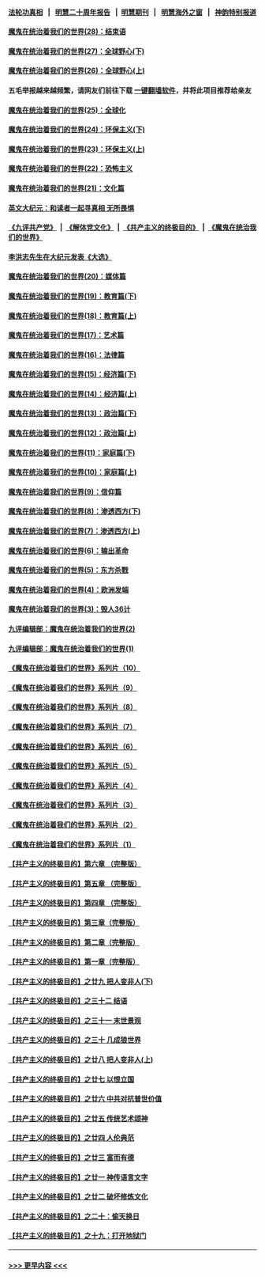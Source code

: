 #### [法轮功真相](https://github.com/gfw-breaker/truth/blob/master/README.md?t=0) &nbsp;&nbsp;|&nbsp;&nbsp; [明慧二十周年报告](https://github.com/gfw-breaker/mh-reports/blob/master/README.md?t=0) &nbsp;&nbsp;|&nbsp;&nbsp;[明慧期刊](https://github.com/gfw-breaker/mh-qikan) &nbsp;&nbsp;|&nbsp;&nbsp; [明慧海外之窗](https://github.com/gfw-breaker/mh-news/blob/master/README.md?t=0) &nbsp;&nbsp;|&nbsp;&nbsp; [神韵特别报道](https://github.com/gfw-breaker/mh-news/blob/master/shenyun.md?t=0)
#### [魔鬼在统治着我们的世界(28)：结束语](../pages/nsc422/n10936246.md?t=07121601) 
#### [魔鬼在统治着我们的世界(27)：全球野心(下)](../pages/nsc422/n10928319.md?t=07121601) 
#### [魔鬼在统治着我们的世界(26)：全球野心(上)](../pages/nsc422/n10900318.md?t=07121601) 
#### 五毛举报越来越频繁，请网友们前往下载 [一键翻墙软件](https://github.com/gfw-breaker/ssr-accounts)，并将此项目推荐给亲友
#### [魔鬼在统治着我们的世界(25)：全球化](../pages/nsc422/n10788205.md?t=07121601) 
#### [魔鬼在统治着我们的世界(24)：环保主义(下)](../pages/nsc422/n10695307.md?t=07121601) 
#### [魔鬼在统治着我们的世界(23)：环保主义(上)](../pages/nsc422/n10688613.md?t=07121601) 
#### [魔鬼在统治着我们的世界(22)：恐怖主义](../pages/nsc422/n10614727.md?t=07121601) 
#### [魔鬼在统治着我们的世界(21)：文化篇](../pages/nsc422/n10597706.md?t=07121601) 
#### [英文大纪元：和读者一起寻真相 无所畏惧](../pages/nsc422/n12542027.md?t=07121601) 
#### [《九评共产党》](https://github.com/begood0513/9ping.md/blob/master/README.md) &nbsp;|&nbsp; [《解体党文化》](../../../../jtdwh.md/blob/master/README.md)  &nbsp;|&nbsp; [《共产主义的终极目的》](../../../../gczydzjmd.md/blob/master/README.md) &nbsp;|&nbsp; [《魔鬼在统治我们的世界》](../../../../mgztzwmdsj.md/blob/master/README.md) 
#### [李洪志先生在大纪元发表《大选》](../pages/nsc422/n12534746.md?t=07121601) 
#### [魔鬼在统治着我们的世界(20)：媒体篇](../pages/nsc422/n10586579.md?t=07121601) 
#### [魔鬼在统治着我们的世界(19)：教育篇(下)](../pages/nsc422/n10564808.md?t=07121601) 
#### [魔鬼在统治着我们的世界(18)：教育篇(上)](../pages/nsc422/n10526970.md?t=07121601) 
#### [魔鬼在统治着我们的世界(17)：艺术篇](../pages/nsc422/n10499093.md?t=07121601) 
#### [魔鬼在统治着我们的世界(16)：法律篇](../pages/nsc422/n10485969.md?t=07121601) 
#### [魔鬼在统治着我们的世界(15)：经济篇(下)](../pages/nsc422/n10469975.md?t=07121601) 
#### [魔鬼在统治着我们的世界(14)：经济篇(上)](../pages/nsc422/n10457370.md?t=07121601) 
#### [魔鬼在统治着我们的世界(13)：政治篇(下)](../pages/nsc422/n10448270.md?t=07121601) 
#### [魔鬼在统治着我们的世界(12)：政治篇(上)](../pages/nsc422/n10444576.md?t=07121601) 
#### [魔鬼在统治着我们的世界(11)：家庭篇(下)](../pages/nsc422/n10440961.md?t=07121601) 
#### [魔鬼在统治着我们的世界(10)：家庭篇(上)](../pages/nsc422/n10435448.md?t=07121601) 
#### [魔鬼在统治着我们的世界(9)：信仰篇](../pages/nsc422/n10432159.md?t=07121601) 
#### [魔鬼在统治着我们的世界(8)：渗透西方(下)](../pages/nsc422/n10429603.md?t=07121601) 
#### [魔鬼在统治着我们的世界(7)：渗透西方(上)](../pages/nsc422/n10426013.md?t=07121601) 
#### [魔鬼在统治着我们的世界(6)：输出革命](../pages/nsc422/n10421536.md?t=07121601) 
#### [魔鬼在统治着我们的世界(5)：东方杀戮](../pages/nsc422/n10417707.md?t=07121601) 
#### [魔鬼在统治着我们的世界(4)：欧洲发端](../pages/nsc422/n10414890.md?t=07121601) 
#### [魔鬼在统治着我们的世界(3)：毁人36计](../pages/nsc422/n10411583.md?t=07121601) 
#### [九评编辑部：魔鬼在统治着我们的世界(2)](../pages/nsc422/n10410036.md?t=07121601) 
#### [九评编辑部：魔鬼在统治着我们的世界(1)](../pages/nsc422/n10406825.md?t=07121601) 
#### [《魔鬼在统治着我们的世界》系列片（10）](../pages/nsc422/n12292670.md?t=07121601) 
#### [《魔鬼在统治着我们的世界》系列片（9）](../pages/nsc422/n12290859.md?t=07121601) 
#### [《魔鬼在统治着我们的世界》系列片（8）](../pages/nsc422/n12287445.md?t=07121601) 
#### [《魔鬼在统治着我们的世界》系列片（7）](../pages/nsc422/n12283425.md?t=07121601) 
#### [《魔鬼在统治着我们的世界》系列片（6）](../pages/nsc422/n12282314.md?t=07121601) 
#### [《魔鬼在统治着我们的世界》系列片（5）](../pages/nsc422/n12281419.md?t=07121601) 
#### [《魔鬼在统治着我们的世界》系列片（4）](../pages/nsc422/n12274024.md?t=07121601) 
#### [《魔鬼在统治着我们的世界》系列片（3）](../pages/nsc422/n12271322.md?t=07121601) 
#### [《魔鬼在统治着我们的世界》系列片（2）](../pages/nsc422/n12269049.md?t=07121601) 
#### [《魔鬼在统治着我们的世界》系列片（1）](../pages/nsc422/n12267575.md?t=07121601) 
#### [【共产主义的终极目的】第六章 （完整版）](../pages/nsc422/n11428913.md?t=07121601) 
#### [【共产主义的终极目的】第五章 （完整版）](../pages/nsc422/n11428912.md?t=07121601) 
#### [【共产主义的终极目的】第四章 （完整版）](../pages/nsc422/n11428907.md?t=07121601) 
#### [【共产主义的终极目的】第三章（完整版）](../pages/nsc422/n11428848.md?t=07121601) 
#### [【共产主义的终极目的】第二章（完整版）](../pages/nsc422/n11428831.md?t=07121601) 
#### [【共产主义的终极目的】第一章（完整版）](../pages/nsc422/n11417651.md?t=07121601) 
#### [【共产主义的终极目的】之廿九 把人变非人(下)](../pages/nsc422/n11344140.md?t=07121601) 
#### [【共产主义的终极目的】之三十二 结语](../pages/nsc422/n11360535.md?t=07121601) 
#### [【共产主义的终极目的】之三十一 末世景观](../pages/nsc422/n11351129.md?t=07121601) 
#### [【共产主义的终极目的】之三十 几成狼世界](../pages/nsc422/n11348280.md?t=07121601) 
#### [【共产主义的终极目的】之廿八 把人变非人(上)](../pages/nsc422/n11340492.md?t=07121601) 
#### [【共产主义的终极目的】之廿七 以恨立国](../pages/nsc422/n11336944.md?t=07121601) 
#### [【共产主义的终极目的】之廿六 中共对抗普世价值](../pages/nsc422/n11324785.md?t=07121601) 
#### [【共产主义的终极目的】之廿五 传统艺术颂神](../pages/nsc422/n11296396.md?t=07121601) 
#### [【共产主义的终极目的】之廿四 人伦典范](../pages/nsc422/n11296397.md?t=07121601) 
#### [【共产主义的终极目的】之廿三 富而有德](../pages/nsc422/n11283598.md?t=07121601) 
#### [【共产主义的终极目的】之廿一 神传语言文字](../pages/nsc422/n11263265.md?t=07121601) 
#### [【共产主义的终极目的】之廿二 破坏修炼文化](../pages/nsc422/n11245728.md?t=07121601) 
#### [【共产主义的终极目的】之二十：偷天换日](../pages/nsc422/n11238846.md?t=07121601) 
#### [【共产主义的终极目的】之十九：打开地狱门](../pages/nsc422/n11206376.md?t=07121601) 

----
#### [ >>> 更早内容 <<< ](../indexes/nsc422-earlier.md)
